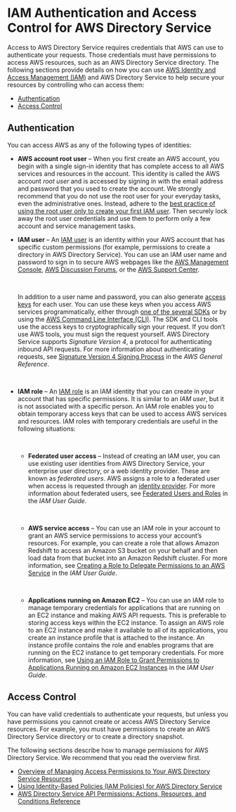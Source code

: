 # IAM Authentication and Access Control for AWS Directory Service<a name="iam_auth_access"></a>

Access to AWS Directory Service requires credentials that AWS can use to authenticate your requests\. Those credentials must have permissions to access AWS resources, such as an AWS Directory Service directory\. The following sections provide details on how you can use [AWS Identity and Access Management \(IAM\)](http://docs.aws.amazon.com/IAM/latest/UserGuide/introduction.html) and AWS Directory Service to help secure your resources by controlling who can access them:
+ [Authentication](#authentication)
+ [Access Control](#access_control)

## Authentication<a name="authentication"></a>

You can access AWS as any of the following types of identities:
+ **AWS account root user** – When you first create an AWS account, you begin with a single sign\-in identity that has complete access to all AWS services and resources in the account\. This identity is called the AWS account *root user* and is accessed by signing in with the email address and password that you used to create the account\. We strongly recommend that you do not use the root user for your everyday tasks, even the administrative ones\. Instead, adhere to the [best practice of using the root user only to create your first IAM user](http://docs.aws.amazon.com/IAM/latest/UserGuide/best-practices.html#create-iam-users)\. Then securely lock away the root user credentials and use them to perform only a few account and service management tasks\.
+ **IAM user** – An [IAM user](http://docs.aws.amazon.com/IAM/latest/UserGuide/id_users.html) is an identity within your AWS account that has specific custom permissions \(for example, permissions to create a directory in AWS Directory Service\)\. You can use an IAM user name and password to sign in to secure AWS webpages like the [AWS Management Console](https://console.aws.amazon.com/), [AWS Discussion Forums](https://forums.aws.amazon.com/), or the [AWS Support Center](https://console.aws.amazon.com/support/home#/)\.

   

  In addition to a user name and password, you can also generate [access keys](http://docs.aws.amazon.com/IAM/latest/UserGuide/id_credentials_access-keys.html) for each user\. You can use these keys when you access AWS services programmatically, either through [one of the several SDKs](https://aws.amazon.com/tools/) or by using the [AWS Command Line Interface \(CLI\)](https://aws.amazon.com/cli/)\. The SDK and CLI tools use the access keys to cryptographically sign your request\. If you don’t use AWS tools, you must sign the request yourself\. AWS Directory Service supports *Signature Version 4*, a protocol for authenticating inbound API requests\. For more information about authenticating requests, see [Signature Version 4 Signing Process](http://docs.aws.amazon.com/general/latest/gr/signature-version-4.html) in the *AWS General Reference*\.

   
+ **IAM role** – An [IAM role](http://docs.aws.amazon.com/IAM/latest/UserGuide/id_roles.html) is an IAM identity that you can create in your account that has specific permissions\. It is similar to an *IAM user*, but it is not associated with a specific person\. An IAM role enables you to obtain temporary access keys that can be used to access AWS services and resources\. IAM roles with temporary credentials are useful in the following situations:

   
  + **Federated user access** – Instead of creating an IAM user, you can use existing user identities from AWS Directory Service, your enterprise user directory, or a web identity provider\. These are known as *federated users*\. AWS assigns a role to a federated user when access is requested through an [identity provider](http://docs.aws.amazon.com/IAM/latest/UserGuide/id_roles_providers.html)\. For more information about federated users, see [Federated Users and Roles](http://docs.aws.amazon.com/IAM/latest/UserGuide/introduction_access-management.html#intro-access-roles) in the *IAM User Guide*\. 

     
  + **AWS service access** – You can use an IAM role in your account to grant an AWS service permissions to access your account’s resources\. For example, you can create a role that allows Amazon Redshift to access an Amazon S3 bucket on your behalf and then load data from that bucket into an Amazon Redshift cluster\. For more information, see [Creating a Role to Delegate Permissions to an AWS Service](http://docs.aws.amazon.com/IAM/latest/UserGuide/id_roles_create_for-service.html) in the *IAM User Guide*\. 

      
  + **Applications running on Amazon EC2** – You can use an IAM role to manage temporary credentials for applications that are running on an EC2 instance and making AWS API requests\. This is preferable to storing access keys within the EC2 instance\. To assign an AWS role to an EC2 instance and make it available to all of its applications, you create an instance profile that is attached to the instance\. An instance profile contains the role and enables programs that are running on the EC2 instance to get temporary credentials\. For more information, see [Using an IAM Role to Grant Permissions to Applications Running on Amazon EC2 Instances](http://docs.aws.amazon.com/IAM/latest/UserGuide/id_roles_use_switch-role-ec2.html) in the *IAM User Guide*\. 

## Access Control<a name="access_control"></a>

You can have valid credentials to authenticate your requests, but unless you have permissions you cannot create or access AWS Directory Service resources\. For example, you must have permissions to create an AWS Directory Service directory or to create a directory snapshot\.

The following sections describe how to manage permissions for AWS Directory Service\. We recommend that you read the overview first\.
+ [Overview of Managing Access Permissions to Your AWS Directory Service Resources](IAM_Auth_Access_Overview.md)
+  [Using Identity\-Based Policies \(IAM Policies\) for AWS Directory Service](IAM_Auth_Access_IdentityBased.md) 
+  [AWS Directory Service API Permissions: Actions, Resources, and Conditions Reference](UsingWithDS_IAM_ResourcePermissions.md) 